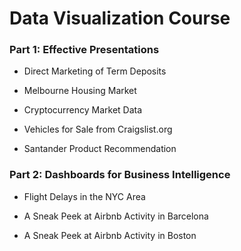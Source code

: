 # Data Visualization Course

### Part 1: Effective Presentations

* Direct Marketing of Term Deposits

* Melbourne Housing Market

* Cryptocurrency Market Data

* Vehicles for Sale from Craigslist.org

* Santander Product Recommendation

### Part 2: Dashboards for Business Intelligence

* Flight Delays in the NYC Area

* A Sneak Peek at Airbnb Activity in Barcelona

* A Sneak Peek at Airbnb Activity in Boston
